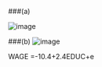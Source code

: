 ###(a)

![image](https://github.com/user-attachments/assets/88e9e558-6181-4a7e-af23-a83661624f4d)


###(b)
![image](https://github.com/user-attachments/assets/b019d6e3-fa48-4e78-be68-1ee95ac9a63d)


WAGE =-10.4+2.4EDUC+e
